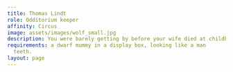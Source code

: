 ```yaml
---
title: Thomas Lindt
role: Odditorium keeper
affinity: Circus
image: assets/images/wolf_small.jpg
description: You were barely getting by before your wife died at childbirth. Her dwarf body couldn’t handle a normal sized child. You couldn’t give her up, or the income. You had her mummified and carry her around in a box and show her to folks. At night you still talk to her. How can the world be so cruel that the fruit of your love killed her? Is it true that she was an abomination and your love was a sin?
requirements: a dwarf mummy in a display box, looking like a man
  teeth.
layout: page
---
```

